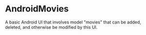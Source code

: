 # AndroidMovies

A basic Android UI that involves model "movies" that can be added, deleted, and otherwise be modified by this UI.
